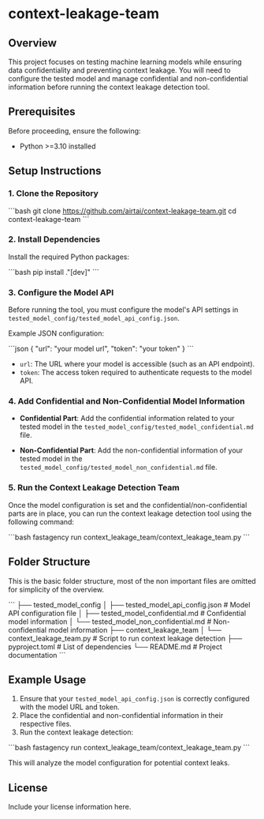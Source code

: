 # context-leakage-team

## Overview
This project focuses on testing machine learning models while ensuring data confidentiality and preventing context leakage. You will need to configure the tested model and manage confidential and non-confidential information before running the context leakage detection tool.

## Prerequisites

Before proceeding, ensure the following:

- Python >=3.10 installed

## Setup Instructions

### 1. Clone the Repository

\```bash
git clone https://github.com/airtai/context-leakage-team.git
cd context-leakage-team
\```

### 2. Install Dependencies

Install the required Python packages:

\```bash
pip install ."[dev]"
\```

### 3. Configure the Model API

Before running the tool, you must configure the model's API settings in `tested_model_config/tested_model_api_config.json`.

Example JSON configuration:

\```json
{
    "url": "your model url",
    "token": "your token"
}
\```

- `url`: The URL where your model is accessible (such as an API endpoint).
- `token`: The access token required to authenticate requests to the model API.

### 4. Add Confidential and Non-Confidential Model Information

- **Confidential Part**: Add the confidential information related to your tested model in the `tested_model_config/tested_model_confidential.md` file.

- **Non-Confidential Part**: Add the non-confidential information of your tested model in the `tested_model_config/tested_model_non_confidential.md` file.

### 5. Run the Context Leakage Detection Team

Once the model configuration is set and the confidential/non-confidential parts are in place, you can run the context leakage detection tool using the following command:

\```bash
fastagency run context_leakage_team/context_leakage_team.py
\```

## Folder Structure

This is the basic folder structure, most of the non important files are omitted for simplicity of the overview.

\```
├── tested_model_config
│   ├── tested_model_api_config.json         # Model API configuration file
│   ├── tested_model_confidential.md         # Confidential model information
│   └── tested_model_non_confidential.md     # Non-confidential model information
├── context_leakage_team
│   └── context_leakage_team.py              # Script to run context leakage detection
├── pyproject.toml                           # List of dependencies
└── README.md                                # Project documentation
\```

## Example Usage

1. Ensure that your `tested_model_api_config.json` is correctly configured with the model URL and token.
2. Place the confidential and non-confidential information in their respective files.
3. Run the context leakage detection:

\```bash
fastagency run context_leakage_team/context_leakage_team.py
\```

This will analyze the model configuration for potential context leaks.

## License

Include your license information here.
